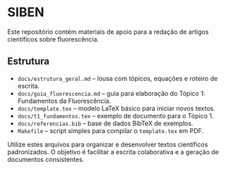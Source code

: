 # SIBEN

Este repositório contém materiais de apoio para a redação de artigos científicos sobre fluorescência.

## Estrutura

- `docs/estrutura_geral.md` – lousa com tópicos, equações e roteiro de escrita.
- `docs/guia_fluorescencia.md` – guia para elaboração do Tópico 1: Fundamentos da Fluorescência.
- `docs/template.tex` – modelo LaTeX básico para iniciar novos textos.
- `docs/t1_fundamentos.tex` – exemplo de documento para o Tópico 1.
- `docs/referencias.bib` – base de dados BibTeX de exemplos.
- `Makefile` – script simples para compilar o `template.tex` em PDF.

Utilize estes arquivos para organizar e desenvolver textos científicos padronizados. O objetivo é facilitar a escrita colaborativa e a geração de documentos consistentes.
